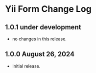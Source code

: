 # Yii Form Change Log

## 1.0.1 under development

- no changes in this release.

## 1.0.0 August 26, 2024

- Initial release.